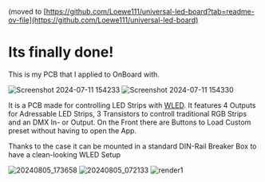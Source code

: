 (moved to [https://github.com/Loewe111/universal-led-board?tab=readme-ov-file](https://github.com/Loewe111/universal-led-board)

# Its finally done!

This is my PCB that I applied to OnBoard with.

![Screenshot 2024-07-11 154233](https://github.com/user-attachments/assets/6f86940b-c227-41a7-abcf-32bec25b6415)
![Screenshot 2024-07-11 154330](https://github.com/user-attachments/assets/f2a06a23-32ee-49c9-bd4d-d74495e2cf9c)


It is a PCB made for controlling LED Strips with [WLED](https://kno.wled.ge/). It features 4 Outputs for Adressable LED Strips, 3 Transistors to controll traditional RGB Strips and an DMX In- or Output. On the Front there are Buttons to Load Custom preset without having to open the App.

Thanks to the case it can be mounted in a standard DIN-Rail Breaker Box to have a clean-looking WLED Setup

![20240805_173658](https://github.com/user-attachments/assets/9ef52430-6401-4857-822f-c70086a9cfb3)
![20240805_072133](https://github.com/user-attachments/assets/baf25d0d-e790-4324-bd5b-79cf2c2fcdf8)
![render1](https://github.com/user-attachments/assets/240d8f15-ce80-4548-8774-919330370a07)
